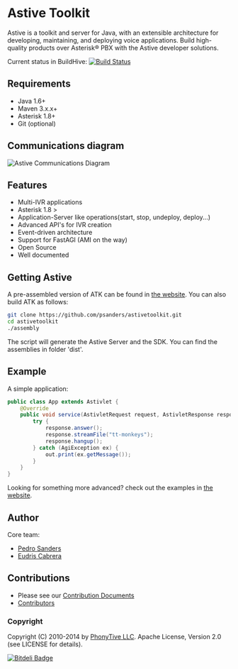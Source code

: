 # Astive Toolkit

Astive is a toolkit and server for Java, with an extensible architecture for developing, maintaining, and deploying voice applications. Build high-quality products over Asterisk® PBX with the Astive developer solutions.

Current status in BuildHive: [![Build Status](https://buildhive.cloudbees.com/job/psanders/job/astivetoolkit/badge/icon)](https://buildhive.cloudbees.com/job/psanders/job/astivetoolkit/)

## Requirements

* Java 1.6+
* Maven 3.x.x+
* Asterisk 1.8+
* Git (optional)

## Communications diagram

![Astive Communications Diagram](http://astivetoolkit.org/data/uploads/astive_communications_diagram.png)

## Features 

* Multi-IVR applications
* Asterisk 1.8 >
* Application-Server like operations(start, stop, undeploy, deploy...)
* Advanced API's for IVR creation
* Event-driven architecture
* Support for FastAGI (AMI on the way)
* Open Source
* Well documented

## Getting Astive

A pre-assembled version of ATK can be found in [the website](http://astivetoolkit.org/downloads). You can also build ATK as follows:

```bash
git clone https://github.com/psanders/astivetoolkit.git
cd astivetoolkit
./assembly
```

The script will generate the Astive Server and the SDK. You can find the assemblies in folder 'dist'.

## Example

A simple application:

```java
public class App extends Astivlet {
    @Override
    public void service(AstivletRequest request, AstivletResponse response) {
        try {
            response.answer();
            response.streamFile("tt-monkeys");
            response.hangup();
        } catch (AgiException ex) {
            out.print(ex.getMessage());
        }
    }
}
```

Looking for something more advanced? check out the examples in [the website](http://astivetoolkit.org/downloads).

## Author

Core team:

* [Pedro Sanders](https://github.com/psanders)
* [Eudris Cabrera](https://github.com/ecabrerar)

## Contributions
* Please see our [Contribution Documents](https://github.com/PhonyTive/astivetoolkit/blob/dev/CONTRIBUTING.md) 
* [Contributors](https://github.com/PhonyTive/astivetoolkit/contributors)


### Copyright

Copyright (C) 2010-2014 by [PhonyTive LLC](http://phonytive.com). Apache License, Version 2.0 (see LICENSE for details).

[![Bitdeli Badge](https://d2weczhvl823v0.cloudfront.net/PhonyTive/astivetoolkit/trend.png)](https://bitdeli.com/free "Bitdeli Badge")
